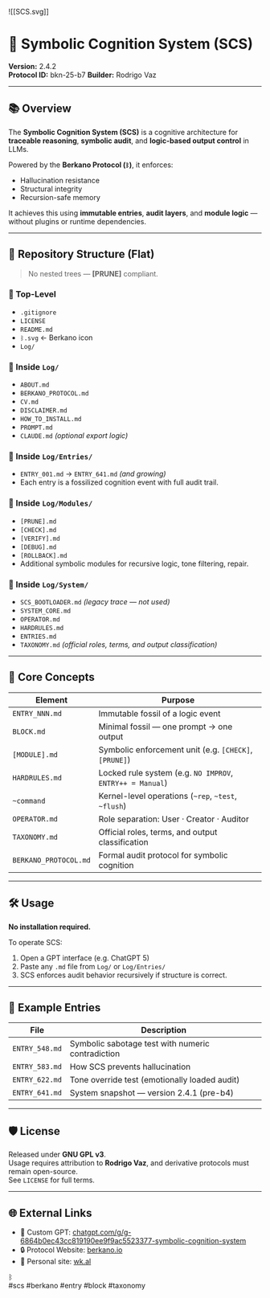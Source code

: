 ![[SCS.svg]]
# 🧠 Symbolic Cognition System (SCS)

**Version:** 2.4.2  
**Protocol ID:** bkn-25-b7
**Builder:** Rodrigo Vaz

---

## 📚 Overview

The **Symbolic Cognition System (SCS)** is a cognitive architecture for **traceable reasoning**, **symbolic audit**, and **logic-based output control** in LLMs.

Powered by the **Berkano Protocol (`ᛒ`)**, it enforces:
- Hallucination resistance  
- Structural integrity  
- Recursion-safe memory  

It achieves this using **immutable entries**, **audit layers**, and **module logic** — without plugins or runtime dependencies.

---

## 📁 Repository Structure (Flat)

> No nested trees — **[PRUNE]** compliant.

### 🔹 Top-Level
- `.gitignore`
- `LICENSE`
- `README.md`
- `ᛒ.svg` ← Berkano icon
- `Log/`

### 🔹 Inside `Log/`
- `ABOUT.md`
- `BERKANO_PROTOCOL.md`
- `CV.md`
- `DISCLAIMER.md`
- `HOW_TO_INSTALL.md`
- `PROMPT.md`
- `CLAUDE.md` *(optional export logic)*

### 🔹 Inside `Log/Entries/`
- `ENTRY_001.md` → `ENTRY_641.md` *(and growing)*  
- Each entry is a fossilized cognition event with full audit trail.

### 🔹 Inside `Log/Modules/`
- `[PRUNE].md`  
- `[CHECK].md`  
- `[VERIFY].md`  
- `[DEBUG].md`  
- `[ROLLBACK].md`  
- Additional symbolic modules for recursive logic, tone filtering, repair.

### 🔹 Inside `Log/System/`
- `SCS_BOOTLOADER.md` *(legacy trace — not used)*
- `SYSTEM_CORE.md`  
- `OPERATOR.md`  
- `HARDRULES.md`  
- `ENTRIES.md`  
- `TAXONOMY.md` *(official roles, terms, and output classification)*

---

## 🧩 Core Concepts

| Element        | Purpose                                                       |
|----------------|---------------------------------------------------------------|
| `ENTRY_NNN.md` | Immutable fossil of a logic event                             |
| `BLOCK.md`     | Minimal fossil — one prompt → one output                      |
| `[MODULE].md`  | Symbolic enforcement unit (e.g. `[CHECK]`, `[PRUNE]`)         |
| `HARDRULES.md` | Locked rule system (e.g. `NO IMPROV`, `ENTRY++ = Manual`)     |
| `~command`     | Kernel-level operations (`~rep`, `~test`, `~flush`)           |
| `OPERATOR.md`  | Role separation: User · Creator · Auditor                     |
| `TAXONOMY.md`  | Official roles, terms, and output classification              |
| `BERKANO_PROTOCOL.md` | Formal audit protocol for symbolic cognition           |

---

## 🛠️ Usage

**No installation required.**

To operate SCS:

1. Open a GPT interface (e.g. ChatGPT 5)  
2. Paste any `.md` file from `Log/` or `Log/Entries/`  
3. SCS enforces audit behavior recursively if structure is correct.

---

## 🧠 Example Entries

| File                | Description                                         |
|---------------------|-----------------------------------------------------|
| `ENTRY_548.md`      | Symbolic sabotage test with numeric contradiction   |
| `ENTRY_583.md`      | How SCS prevents hallucination                      |
| `ENTRY_622.md`      | Tone override test (emotionally loaded audit)       |
| `ENTRY_641.md`      | System snapshot — version 2.4.1 (pre-b4)             |

---

## 🛡️ License

Released under **GNU GPL v3**.  
Usage requires attribution to **Rodrigo Vaz**, and derivative protocols must remain open-source.  
See `LICENSE` for full terms.

---

## 🌐 External Links

- 🧠 Custom GPT: [chatgpt.com/g/g-6864b0ec43cc819190ee9f9ac5523377-symbolic-cognition-system](https://chatgpt.com/g/g-6864b0ec43cc819190ee9f9ac5523377-symbolic-cognition-system)  
- 🔒 Protocol Website: [berkano.io](https://berkano.io)  
- 🧬 Personal site: [wk.al](https://wk.al)  

ᛒ  
#scs #berkano #entry #block #taxonomy

